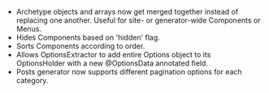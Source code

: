 ---
---

- Archetype objects and arrays now get merged together instead of replacing one another. Useful for site- or 
    generator-wide Components or Menus.
- Hides Components based on 'hidden' flag.
- Sorts Components according to order.
- Allows OptionsExtractor to add entire Options object to its OptionsHolder with a new @OptionsData annotated field.
- Posts generator now supports different pagination options for each category.
